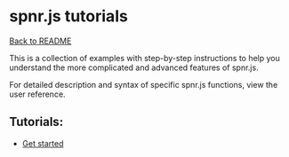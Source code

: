 # spnr.js tutorials

[Back to README](../README.md)

This is a collection of examples with step-by-step instructions to help you understand the more complicated and advanced features of spnr.js.

For detailed description and syntax of specific spnr.js functions, view the user reference.

## Tutorials:
- [Get started](getStarted.md)